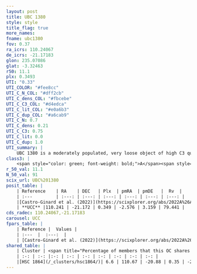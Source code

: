 ```yaml
---
layout: post
title: UBC 1380
style: style
title_flag: true
more_names: 
fname: ubc1380
fov: 0.37
ra_icrs: 110.24067
de_icrs: -21.17183
glon: 235.07086
glat: -3.32463
r50: 11.1
plx: 0.3493
UTI: "0.33"
UTI_COLOR: "#fee8cc"
UTI_C_N_COL: "#dff2cb"
UTI_C_dens_COL: "#fbcebe"
UTI_C_C3_COL: "#d4edca"
UTI_C_lit_COL: "#e0a6b3"
UTI_C_dup_COL: "#a6cab9"
UTI_C_N: 0.7
UTI_C_dens: 0.21
UTI_C_C3: 0.75
UTI_C_lit: 0.0
UTI_C_dup: 1.0
UTI_summary: |
    UBC 1380 is a moderately populated, very loose object of high C3 quality. It was recently reported in the literature. This object shares a very small percentage of members with a later reported entry.
class3: |
    <span style="color: green; font-weight: bold;">A</span><span style="color: #FFC300; font-weight: bold;">B</span>
r_50_val: 11.1
N_50_val: 91
scix_url: UBC%201380
posit_table: |
    | Reference    | RA    | DEC   | Plx  | pmRA  | pmDE   |  Rv  |
    | :---         | :---: | :---: | :---: | :---: | :---: | :---: |
    |[Castro-Ginard et al. (2022)](https://scixplorer.org/abs/2022A%26A...661A.118C) | 110.27 | -21.13 | 0.35 | -2.57 | 3.17 | -- |
    | **UCC** |110.241 | -21.172 | 0.349 | -2.576 | 3.159 | 79.441 | 
cds_radec: 110.24067,-21.17183
carousel: UCC
fpars_table: |
    | Reference |  Values |
    | :---  |  :---:  |
    | [Castro-Ginard et al. (2022)](https://scixplorer.org/abs/2022A%26A...661A.118C) | `AV=0.728, Dist=2922, logAge=7.03` |
shared_table: |
    | Cluster | <span title="Percentage of members that this OC shares with the ones listed">%</span>   | RA   | DEC   | Plx   | pmRA  | pmDE  | Rv | UTI |
    | :-: | :-: |:-: | :-: | :-: | :-: | :-: | :-: | :-: |
    |[HSC 1864](/_clusters/hsc1864/)| 6.6 | 110.67 | -20.88 | 0.35 | -2.54 | 3.23 | -- |0.23 |
---
```

